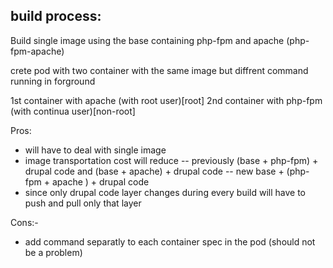 ## build process:

Build single image using the base containing php-fpm and apache (php-fpm-apache)

crete pod with two container with the same image but diffrent command running in forground

1st container with apache (with root user)[root] 
2nd container with php-fpm (with continua user)[non-root]


Pros:
- will have to deal with single image
- image transportation cost will reduce 
-- previously  (base + php-fpm) + drupal code and (base + apache) + drupal code
-- new    base + (php-fpm + apache ) + drupal code
- since only drupal code layer changes during every build will have to push and pull only that layer

Cons:-
- add command separatly to each container spec in the pod (should not be a problem)
